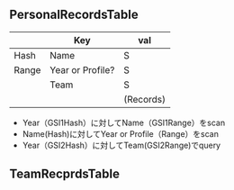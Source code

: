 ## PersonalRecordsTable

||Key |val
|---|---|---|
|Hash|Name|S|
|Range|Year or Profile?|S|
||Team|S|
|||(Records)|...|

- Year（GSI1Hash）に対してName（GSI1Range）をscan
- Name(Hash)に対してYear or Profile（Range）をscan
- Year（GSI2Hash）に対してTeam(GSI2Range)でquery


## TeamRecprdsTable